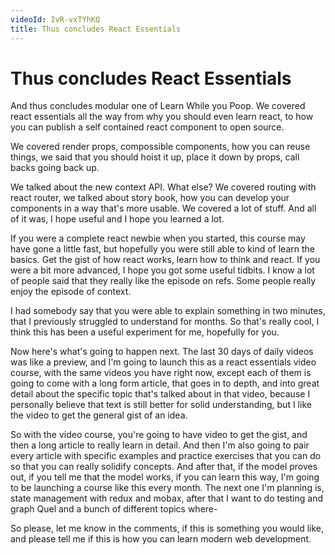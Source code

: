 ```yaml
---
videoId: IvR-vxTYhKQ
title: Thus concludes React Essentials
---
```


# Thus concludes React Essentials

And thus concludes modular one of Learn While you Poop. We covered react essentials all the way from why you should even learn react, to how you can publish a self contained react component to open source.

We covered render props, compossible components, how you can reuse things, we said that you should hoist it up, place it down by props, call backs going back up.

We talked about the new context API. What else? We covered routing with react router, we talked about story book, how you can develop your components in a way that's more usable. We covered a lot of stuff. And all of it was, I hope useful and I hope you learned a lot.

If you were a complete react newbie when you started, this course may have gone a little fast, but hopefully you were still able to kind of learn the basics. Get the gist of how react works, learn how to think and react. If you were a bit more advanced, I hope you got some useful tidbits. I know a lot of people said that they really like the episode on refs. Some people really enjoy the episode of context.

I had somebody say that you were able to explain something in two minutes, that I previously struggled to understand for months. So that's really cool, I think this has been a useful experiment for me, hopefully for you.

Now here's what's going to happen next. The last 30 days of daily videos was like a preview, and I'm going to launch this as a react essentials video course, with the same videos you have right now, except each of them is going to come with a long form article, that goes in to depth, and into great detail about the specific topic that's talked about in that video, because I personally believe that text is still better for solid understanding, but I like the video to get the general gist of an idea.

So with the video course, you're going to have video to get the gist, and then a long article to really learn in detail. And then I'm also going to pair every article with specific examples and practice exercises that you can do so that you can really solidify concepts. And after that, if the model proves out, if you tell me that the model works, if you can learn this way, I'm going to be launching a course like this every month. The next one I'm planning is, state management with redux and mobax, after that I want to do testing and graph Quel and a bunch of different topics where-

So please, let me know in the comments, if this is something you would like, and please tell me if this is how you can learn modern web development.
